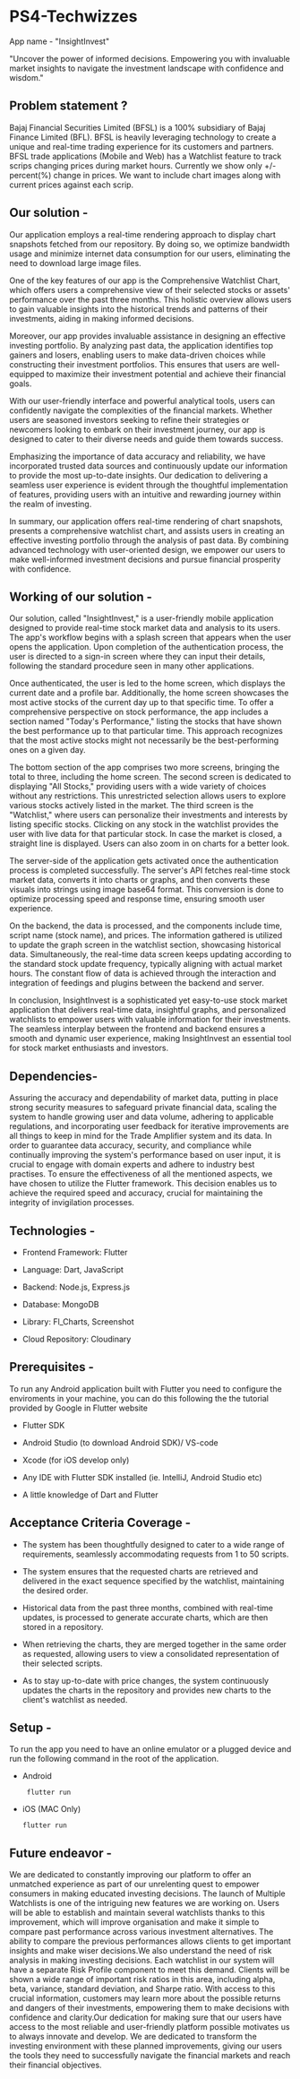 # PS4-Techwizzes
App name - "InsightInvest"

"Uncover the power of informed decisions. Empowering you with invaluable market insights to navigate the investment landscape with confidence and wisdom."


## Problem statement ?

Bajaj Financial Securities Limited (BFSL) is a 100% subsidiary of Bajaj Finance Limited (BFL). BFSL is heavily leveraging technology to create a unique and real-time trading experience for its customers and partners. BFSL trade applications (Mobile and Web) has a Watchlist feature to track scrips changing prices during market hours. Currently we show only +/- percent(%) change in prices. We want to include chart images along with current prices against each scrip.

## Our solution -

Our application employs a real-time rendering approach to display chart snapshots fetched from our repository. By doing so, we optimize bandwidth usage and minimize internet data consumption for our users, eliminating the need to download large image files.

One of the key features of our app is the Comprehensive Watchlist Chart, which offers users a comprehensive view of their selected stocks or assets' performance over the past three months. This holistic overview allows users to gain valuable insights into the historical trends and patterns of their investments, aiding in making informed decisions.

Moreover, our app provides invaluable assistance in designing an effective investing portfolio. By analyzing past data, the application identifies top gainers and losers, enabling users to make data-driven choices while constructing their investment portfolios. This ensures that users are well-equipped to maximize their investment potential and achieve their financial goals.

With our user-friendly interface and powerful analytical tools, users can confidently navigate the complexities of the financial markets. Whether users are seasoned investors seeking to refine their strategies or newcomers looking to embark on their investment journey, our app is designed to cater to their diverse needs and guide them towards success.

Emphasizing the importance of data accuracy and reliability, we have incorporated trusted data sources and continuously update our information to provide the most up-to-date insights. Our dedication to delivering a seamless user experience is evident through the thoughtful implementation of features, providing users with an intuitive and rewarding journey within the realm of investing.

In summary, our application offers real-time rendering of chart snapshots, presents a comprehensive watchlist chart, and assists users in creating an effective investing portfolio through the analysis of past data. By combining advanced technology with user-oriented design, we empower our users to make well-informed investment decisions and pursue financial prosperity with confidence.


## Working of our solution -

Our solution, called "InsightInvest," is a user-friendly mobile application designed to provide real-time stock market data and analysis to its users. The app's workflow begins with a splash screen that appears when the user opens the application. Upon completion of the authentication process, the user is directed to a sign-in screen where they can input their details, following the standard procedure seen in many other applications.

Once authenticated, the user is led to the home screen, which displays the current date and a profile bar. Additionally, the home screen showcases the most active stocks of the current day up to that specific time. To offer a comprehensive perspective on stock performance, the app includes a section named "Today's Performance," listing the stocks that have shown the best performance up to that particular time. This approach recognizes that the most active stocks might not necessarily be the best-performing ones on a given day.

The bottom section of the app comprises two more screens, bringing the total to three, including the home screen. The second screen is dedicated to displaying "All Stocks," providing users with a wide variety of choices without any restrictions. This unrestricted selection allows users to explore various stocks actively listed in the market. The third screen is the "Watchlist," where users can personalize their investments and interests by listing specific stocks. Clicking on any stock in the watchlist provides the user with live data for that particular stock. In case the market is closed, a straight line is displayed. Users can also zoom in on charts for a better look.

The server-side of the application gets activated once the authentication process is completed successfully. The server's API fetches real-time stock market data, converts it into charts or graphs, and then converts these visuals into strings using image base64 format. This conversion is done to optimize processing speed and response time, ensuring smooth user experience.

On the backend, the data is processed, and the components include time, script name (stock name), and prices. The information gathered is utilized to update the graph screen in the watchlist section, showcasing historical data. Simultaneously, the real-time data screen keeps updating according to the standard stock update frequency, typically aligning with actual market hours. The constant flow of data is achieved through the interaction and integration of feedings and plugins between the backend and server.

In conclusion, InsightInvest is a sophisticated yet easy-to-use stock market application that delivers real-time data, insightful graphs, and personalized watchlists to empower users with valuable information for their investments. The seamless interplay between the frontend and backend ensures a smooth and dynamic user experience, making InsightInvest an essential tool for stock market enthusiasts and investors.

## Dependencies-

Assuring the accuracy and dependability of market data, putting in place strong security measures to safeguard private financial data, scaling the system to handle growing user and data volume, adhering to applicable regulations, and incorporating user feedback for iterative improvements are all things to keep in mind for the Trade Amplifier system and its data.
In order to guarantee data accuracy, security, and compliance while continually improving the system's performance based on user input, it is crucial to engage with domain experts and adhere to industry best practises.
To ensure the effectiveness of all the mentioned aspects, we have chosen to utilize the Flutter framework. This decision enables us to achieve the required speed and accuracy, crucial for maintaining the integrity of invigilation processes.


## Technologies -

- Frontend Framework: Flutter

- Language: Dart, JavaScript

- Backend: Node.js, Express.js

- Database: MongoDB

- Library: Fl_Charts, Screenshot

- Cloud Repository: Cloudinary

## Prerequisites -

To run any Android application built with Flutter you need to configure the enviroments in your machine, you can do this following the the tutorial provided by Google in Flutter website

- Flutter SDK

- Android Studio (to download Android SDK)/ VS-code

- Xcode (for iOS develop only)

- Any IDE with Flutter SDK installed (ie. IntelliJ, Android Studio etc)

- A little knowledge of Dart and Flutter

##   Acceptance Criteria Coverage -

- The system has been thoughtfully designed to cater to a wide range of requirements, seamlessly accommodating requests from 1 to 50 scripts.

- The system ensures that the requested charts are retrieved and delivered in the exact sequence specified by the watchlist, maintaining the desired order.

 - Historical data from the past three months, combined with real-time updates, is processed to generate accurate charts, which are then stored in a repository.

- When retrieving the charts, they are merged together in the same order as requested, allowing users to view a consolidated representation of their selected scripts.

- As to stay up-to-date with price changes, the system continuously updates the charts in the repository and provides new charts to the client's watchlist as needed.


## Setup -

To run the app you need to have an online emulator or a plugged device and run the following command in the root of the application.

- Android

       flutter run

- iOS (MAC Only)


      flutter run

## Future endeavor -

We are dedicated to constantly improving our platform to offer an unmatched experience as part of our unrelenting quest to empower consumers in making educated investing decisions. The launch of Multiple Watchlists is one of the intriguing new features we are working on. Users will be able to establish and maintain several watchlists thanks to this improvement, which will improve organisation and make it simple to compare past performance across various investment alternatives. The ability to compare the previous performances allows clients to get important insights and make wiser decisions.We also understand the need of risk analysis in making investing decisions. Each watchlist in our system will have a separate Risk Profile component to meet this demand. Clients will be shown a wide range of important risk ratios in this area, including alpha, beta, variance, standard deviation, and Sharpe ratio. With access to this crucial information, customers may learn more about the possible returns and dangers of their investments, empowering them to make decisions with confidence and clarity.Our dedication for making sure that our users have access to the most reliable and user-friendly platform possible motivates us to always innovate and develop. We are dedicated to transform the investing environment with these planned improvements, giving our users the tools they need to successfully navigate the financial markets and reach their financial objectives.

